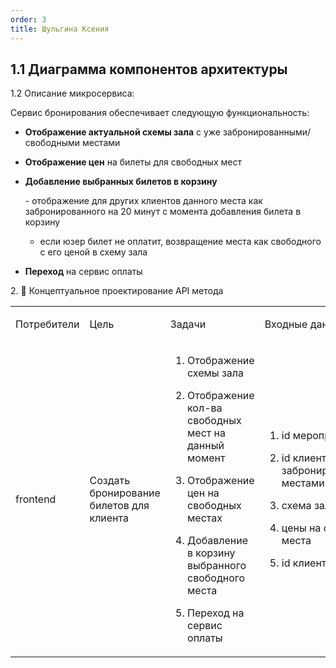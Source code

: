 ```yaml
---
order: 3
title: Шульгина Ксения
---
```


## 1\.1 Диаграмма компонентов архитектуры

<drawio path="./arkhitekturnoe-kata.svg" width="211px" height="101px"/>



1\.2 Описание микросервиса:

Сервис бронирования обеспечивает следующую функциональность:

-  **Отображение актуальной схемы зала** с уже забронированными/свободными местами

-  **Отображение цен** на билеты для свободных мест

-  **Добавление выбранных билетов в корзину**

   \-  отображение для других клиентов данного места как забронированного на 20 минут с момента добавления билета в корзину

   -  если юзер билет не оплатит,  возвращение места как свободного с его ценой в схему зала

-  **Переход** на сервис оплаты

2\. 🧩 Концептуальное проектирование API метода

<table header="row">
<colgroup><col width="134"/><col width="156"/><col width="156"/><col width="192"/><col width="239"/></colgroup>
<tr>
<td>

Потребители

</td>
<td>

Цель

</td>
<td>

Задачи

</td>
<td>

Входные данные

</td>
<td>

Выходные данные

</td>
</tr>
<tr>
<td>

frontend

</td>
<td>

Создать бронирование билетов для клиента

</td>
<td>

1. Отображение схемы зала

2. Отображение кол-ва свободных мест на данный момент

3. Отображение цен на свободных местах

4. Добавление в корзину выбранного свободного места

5. Переход на сервис оплаты

</td>
<td>

1. id мероприятия

2. id клиентов с их забронированными местами

3. схема зала

4. цены на свободные места

5. id клиента





</td>
<td>

1. схема зала

2. схема свободных и забронированных мест и их ID

3. цены свободных мест

4. корзина для бронирования

</td>
</tr>
</table>
